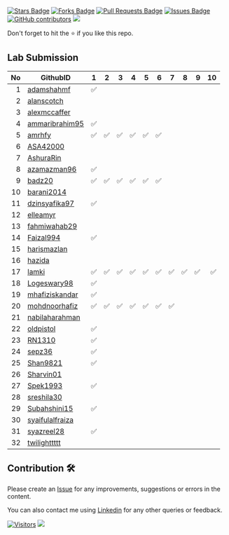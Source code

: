 <a href="https://github.com/drshahizan/learn-php/stargazers"><img src="https://img.shields.io/github/stars/drshahizan/learn-php" alt="Stars Badge"/></a>
<a href="https://github.com/drshahizan/learn-php/network/members"><img src="https://img.shields.io/github/forks/drshahizan/learn-php" alt="Forks Badge"/></a>
<a href="https://github.com/drshahizan/learn-php/pulls"><img src="https://img.shields.io/github/issues-pr/drshahizan/learn-php" alt="Pull Requests Badge"/></a>
<a href="https://github.com/drshahizan/learn-php/issues"><img src="https://img.shields.io/github/issues/drshahizan/learn-php" alt="Issues Badge"/></a>
<a href="https://github.com/drshahizan/learn-php/graphs/contributors"><img alt="GitHub contributors" src="https://img.shields.io/github/contributors/drshahizan/learn-php?color=2b9348"></a>
![](https://visitor-badge.glitch.me/badge?page_id=drshahizan/learn-php)

Don't forget to hit the :star: if you like this repo.

## Lab Submission

| No | GithubID | 1 | 2 | 3 | 4 | 5 | 6 | 7 | 8 | 9 | 10 |
| -----: | ----- | :------: | :------: | ------:|------:|------:| ------:|------:|------:|------:| ------:|
| 1 | [adamshahmf](https://github.com/adamshahmf) | :white_check_mark: |
| 2 | [alanscotch](https://github.com/alanscotch) |
| 3 | [alexmccaffer](https://github.com/alexmccaffer) |
| 4 | [ammaribrahim95](https://github.com/ammaribrahim95) | :white_check_mark: |
| 5 | [amrhfy](https://github.com/amrhfy) | :white_check_mark: | :white_check_mark: | :white_check_mark: | :white_check_mark: | :white_check_mark: | :white_check_mark: |
| 6 | [ASA42000](https://github.com/ASA42000)  |
| 7 | [AshuraRin](https://github.com/AshuraRin)  |
| 8 | [azamazman96](https://github.com/azamazman96)  | :white_check_mark: |
| 9 | [badz20](https://github.com/badz20)  | :white_check_mark: | :white_check_mark: | :white_check_mark: | :white_check_mark: | :white_check_mark: | :white_check_mark: |
| 10 | [barani2014](https://github.com/barani2014)  |
| 11 | [dzinsyafika97](https://github.com/dzinsyafika97)  | :white_check_mark: |
| 12 | [elleamyr](https://github.com/elleamyr)  |
| 13 | [fahmiwahab29](https://github.com/fahmiwahab29)  |
| 14 | [Faizal994](https://github.com/Faizal994)  | :white_check_mark: |
| 15 | [harismazlan](https://github.com/harismazlan)  |
| 16 | [hazida](https://github.com/hazida) | 
| 17 | [lamki](https://github.com/lamki)  | :white_check_mark: | :white_check_mark: | :white_check_mark: | :white_check_mark: | :white_check_mark: | :white_check_mark: |:white_check_mark: | :white_check_mark: | :white_check_mark: | :white_check_mark: |
| 18 | [Logeswary98](https://github.com/Logeswary98)  | :white_check_mark: |
| 19 | [mhafiziskandar](https://github.com/mhafiziskandar)  | :white_check_mark: |
| 20 | [mohdnoorhafiz](https://github.com/mohdnoorhafiz)  | :white_check_mark: | :white_check_mark: | :white_check_mark: | :white_check_mark: | :white_check_mark: | :white_check_mark: | :white_check_mark: |
| 21 | [nabilaharahman](https://github.com/nabilaharahman)  |
| 22 | [oldpistol](https://github.com/oldpistol)  | :white_check_mark: |
| 23 | [RN1310](https://github.com/RN1310)  | :white_check_mark: |
| 24 | [sepz36](https://github.com/sepz36)  | :white_check_mark: |
| 25 | [Shan9821](https://github.com/Shan9821)  | :white_check_mark: |
| 26 | [Sharvin01](https://github.com/Sharvin01)  |
| 27 | [Spek1993](https://github.com/Spek1993)  | :white_check_mark: |
| 28 | [sreshila30](https://github.com/sreshila30)  |
| 29 | [Subahshini15](https://github.com/Subahshini15)  | :white_check_mark: |
| 30 | [syaifulalfraiza](https://github.com/syaifulalfraiza)  |
| 31 | [syazreel28](https://github.com/syazreel28)  | :white_check_mark: |
| 32 | [twilighttttt](https://github.com/twilighttttt)  |


## Contribution 🛠️
Please create an [Issue](https://github.com/drshahizan/learn-php/issues) for any improvements, suggestions or errors in the content.

You can also contact me using [Linkedin](https://www.linkedin.com/in/drshahizan/) for any other queries or feedback.

[![Visitors](https://api.visitorbadge.io/api/visitors?path=https%3A%2F%2Fgithub.com%2Fdrshahizan&labelColor=%23697689&countColor=%23555555&style=plastic)](https://visitorbadge.io/status?path=https%3A%2F%2Fgithub.com%2Fdrshahizan)
![](https://hit.yhype.me/github/profile?user_id=81284918)

